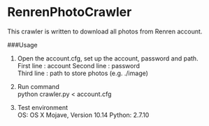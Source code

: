 # RenrenPhotoCrawler
This crawler is written to download all photos from Renren account.

###Usage
1. Open the account.cfg, set up the account, password and path.  
First line  : account
Second line : password  
Third line  : path to store photos (e.g. ./image)  

2. Run command  
python crawler.py < account.cfg  

3. Test environment  
OS: OS X Mojave, Version 10.14
Python: 2.7.10  
